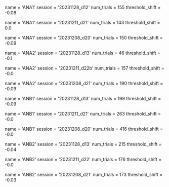 name = 'ANA1'
session = '20231128_d12'
num_trials = 155
threshold_shift = -0.08

name = 'ANA1'
session = '20231211_d21'
num_trials = 143
threshold_shift = 0.0

name = 'ANA1'
session = '20231208_d20'
num_trials = 150
threshold_shift = -0.09


name = 'ANA2'
session = '20231128_d13'
num_trials = 46
threshold_shift = -0.1

name = 'ANA2'
session = '20231211_d22b'
num_trials = 157
threshold_shift = -0.0

name = 'ANA2'
session = '20231208_d21'
num_trials = 190
threshold_shift = -0.09


name = 'ANB1'
session = '20231128_d13'
num_trials = 199
threshold_shift = -0.09

name = 'ANB1'
session = '20231211_d21'
num_trials = 263
threshold_shift = -0.0

name = 'ANB1'
session = '20231208_d20'
num_trials = 416
threshold_shift = -0.0


name = 'ANB2'
session = '20231128_d13'
num_trials = 215
threshold_shift = -0.04

name = 'ANB2'
session = '20231211_d22'
num_trials = 176
threshold_shift = -0.0

name = 'ANB2'
session = '20231208_d21'
num_trials = 173
threshold_shift = -0.03
